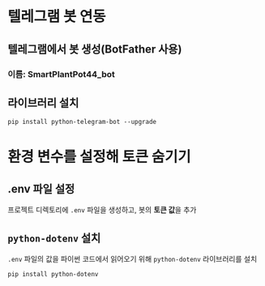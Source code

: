 # 텔레그램 봇 연동
## 텔레그램에서 봇 생성(BotFather 사용)
### 이름: SmartPlantPot44_bot

## 라이브러리 설치
```
pip install python-telegram-bot --upgrade
```

# 환경 변수를 설정해 토큰 숨기기
## .env 파일 설정
프로젝트 디렉토리에 `.env` 파일을 생성하고, 봇의 **토큰 값**을 추가

## `python-dotenv` 설치
`.env` 파일의 값을 파이썬 코드에서 읽어오기 위해 `python-dotenv` 라이브러리를 설치
```
pip install python-dotenv
```



